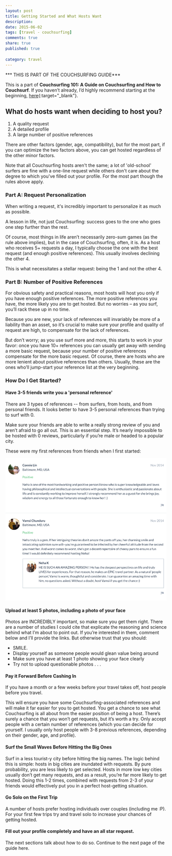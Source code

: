 ```yaml
---
layout: post
title: Getting Started and What Hosts Want
description: 
date: 2015-06-02
tags: [travel - couchsurfing]
comments: true
share: true
published: true

category: travel
---
```


*** THIS IS PART OF THE COUCHSURFING GUIDE*** 

This is a part of **Couchsurfing 101: A Guide on Couchsurfing and How to Couchsurf**. If you haven’t already, I’d highly recommend starting at the beginning, [here](2017-07-01-couchsurfing-guide){:target="_blank"}.

## What do hosts want when deciding to host you?

1. A quality request
2. A detailed profile
3. A large number of positive references

There are other factors (gender, age, compatibility), but for the most part, if you can optimize the two factors above, you can get hosted regardless of the other minor factors.

Note that all Couchsurfing hosts aren't the same; a lot of 'old-school' surfers are fine with a one-line request while others don't care about the degree to which you've filled out your profile. For the most part though the rules above apply. 

### Part A: Request Personalization 

When writing a request, it's incredibly important to personalize it as much as possible. 

A lesson in life, not just Couchsurfing: success goes to the one who goes one step further than the rest.

Of course, most things in life aren’t necessarily zero-sum games (as the rule above implies), but in the case of Couchsurfing, often, it is. As a host who receives 5+ requests a day, I typically choose the one with the best request (and enough positive references). This usually involves declining the other 4.

This is what necessitates a stellar request: being the 1 and not the other 4.

### Part B: Number of Positive References

For obvious safety and practical reasons, most hosts will host you only if you have enough positive references. The more positive references you have, the more likely you are to get hosted. But no worries – as you surf, you’ll rack these up in no time.

Because you are new, your lack of references will invariably be more of a liability than an asset, so it’s crucial to make sure your profile and quality of request are high, to compensate for the lack of references.

But don’t worry; as you use surf more and more, this starts to work in your favor: once you have 10+ references you can usually get away with sending a more basic request, because your number of positive references compensate for the more basic request. Of course, there are hosts who are more lenient about positive references than others. Usually, these are the ones who’ll jump-start your reference list at the very beginning.

### How Do I Get Started?

#### Have 3-5 friends write you a 'personal reference'

There are 3 types of references -- from surfers, from hosts, and from personal friends. It looks better to have 3-5 personal references than trying to surf with 0. 

Make sure your friends are able to write a really strong review of you and aren’t afraid to go all out. This is an essential step. It’s nearly impossible to be hosted with 0 reviews, particularly if you’re male or headed to a popular city.

These were my first references from friends when I first started:

<p align="center">
  <img src="/images/cs-personal-references.png">
</p>

#### Upload at least 5 photos, including a photo of your face

Photos are INCREDIBLY important, so make sure you get them right. There are a number of studies I could cite that explicate the reasoning and science behind what I’m about to point out. If you’re interested in them, comment below and I’ll provide the links. But otherwise trust that you should:

- SMILE.
- Display yourself as someone people would glean value being around
- Make sure you have at least 1 photo showing your face clearly
- Try not to upload questionable photos . . . 

#### Pay it Forward Before Cashing In 

If you have a month or a few weeks before your travel takes off, host people before you travel.

This will ensure you have some Couchsurfing-associated references and will make it far easier for you to get hosted. You get a chance to see what Couchsurfing is all about from the easier position of being a host. There’s surely a chance that you won’t get requests, but it’s worth a try. Only accept people with a certain number of references (which you can decide for yourself. I usually only host people with 3-8 previous references, depending on their gender, age, and profile).

#### Surf the Small Waves Before Hitting the Big Ones

Surf in a less tourist-y city before hitting the big names. The logic behind this is simple: hosts in big cities are inundated with requests. By pure probability, you are less likely to get selected. Hosts in more low key cities usually don’t get many requests, and as a result, you’re far more likely to get hosted. Doing this 1-2 times, combined with requests from 2-3 of your friends would effectively put you in a perfect host-getting situation.

#### Go Solo on the First Trip
A number of hosts prefer hosting individuals over couples (including me :P). For your first few trips try and travel solo to increase your chances of getting hosted.

#### Fill out your profile completely and have an all star request.

The next sections talk about how to do so. Continue to the next page of the guide here. 
